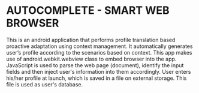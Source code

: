 # AUTOCOMPLETE - SMART WEB BROWSER

This is an android application that performs profile translation based proactive adaptation using context management. It automatically generates user’s profile according to the scenarios based on context. 
This app makes use of android.webkit.webview class to embed browser into the app. JavaScript is used to parse the web page (document), identify the input fields and then inject user's information into them accordingly. User enters his/her profile at launch, which is saved in a file on external storage. This file is used as user's database.

